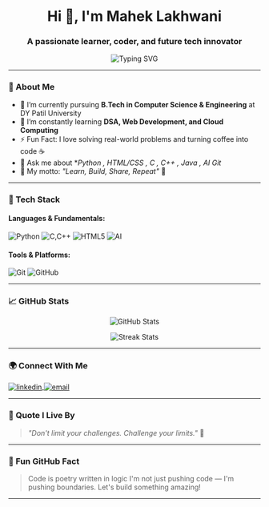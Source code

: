 <h1 align="center">Hi 👋, I'm Mahek Lakhwani</h1>
<h3 align="center">A passionate learner, coder, and future tech innovator</h3>

<p align="center">
  <img src="https://readme-typing-svg.herokuapp.com?font=Fira+Code&size=22&pause=1000&center=true&width=435&lines=💡+Engineering+Student+%7C+CSE;👩‍💻+Aspiring+Full-Stack+Developer;📚+Lifelong+Learner+%7C+Problem+Solver;🚀+Exploring+AI%2C+Cloud%2C+and+Web+Dev!" alt="Typing SVG" />
</p>

---

### 🌟 About Me

- 🔭 I’m currently pursuing **B.Tech in Computer Science & Engineering** at DY Patil University
- 🌱 I’m constantly learning **DSA, Web Development, and Cloud Computing**
- ⚡ Fun Fact: I love solving real-world problems and turning coffee into code ☕
- 💬 Ask me about **Python , HTML/CSS , C , C++ , Java , AI Git*
- 🧠 My motto: _"Learn, Build, Share, Repeat"_ 🔁

---

### 🚀 Tech Stack

#### Languages & Fundamentals:
![Python](https://img.shields.io/badge/-Python-3776AB?logo=python&logoColor=white&style=for-the-badge)
![C,C++](https://img.shields.io/badge/-C-00599C?style=for-the-badge&logo=c&logoColor=white)
![HTML5](https://img.shields.io/badge/-HTML5-E34F26?logo=html5&logoColor=white&style=for-the-badge)
![AI](https://img.shields.io/badge/-CSS3-1572B6?logo=css3&logoColor=white&style=for-the-badge)

#### Tools & Platforms:
![Git](https://img.shields.io/badge/-Git-F05032?logo=git&logoColor=white&style=for-the-badge)
![GitHub](https://img.shields.io/badge/-GitHub-181717?logo=github&logoColor=white&style=for-the-badge)

---

### 📈 GitHub Stats

<p align="center">
  <img src="https://github-readme-stats.vercel.app/api?username=MahekLakhwani&show_icons=true&theme=tokyonight" alt="GitHub Stats" />
</p>

<p align="center">
  <img src="https://github-readme-streak-stats.herokuapp.com/?user=MahekLakhwani&theme=tokyonight" alt="Streak Stats" />
</p>

---

### 🌍 Connect With Me

<p align="left">
  <a href="https://www.linkedin.com/in/mahek-lakhwani" target="_blank">
    <img align="center" src="https://img.shields.io/badge/LinkedIn-0A66C2?style=for-the-badge&logo=linkedin&logoColor=white" alt="linkedin" />
  </a>
  <a href="mailto:maheklakhwani99@gmail.com">
    <img align="center" src="https://img.shields.io/badge/Gmail-D14836?style=for-the-badge&logo=gmail&logoColor=white" alt="email" />
  </a>
</p>

---

### 💬 Quote I Live By

> _"Don't limit your challenges. Challenge your limits."_ 🚀

---

### 📌 Fun GitHub Fact
> Code is poetry written in logic
>  I'm not just pushing code — I'm pushing boundaries. Let's build something amazing!

---


